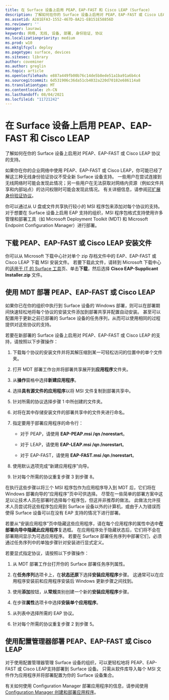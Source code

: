 ```yaml
---
title: 在 Surface 设备上启用 PEAP、EAP-FAST 和 Cisco LEAP (Surface)
description: 了解如何在你的 Surface 设备上启用对 PEAP、EAP-FAST 或 Cisco LEAP 协议的支持。
ms.assetid: A281EFA3-1552-467D-8A21-EB151E58856D
ms.reviewer: ''
manager: laurawi
keywords: 网络, 无线, 设备, 部署, 身份验证, 协议
ms.localizationpriority: medium
ms.prod: w10
ms.mktglfcycl: deploy
ms.pagetype: surface, devices
ms.sitesec: library
author: coveminer
ms.author: greglin
ms.topic: article
ms.openlocfilehash: e887a449fb00b76c14de5b8ede51a1ba91a6b4c4
ms.sourcegitcommit: 6d531906c36da51cb4032a220d70182e686114a8
ms.translationtype: MT
ms.contentlocale: zh-CN
ms.lasthandoff: 08/04/2021
ms.locfileid: "11721242"
---
```

# <a name="enable-peap-eap-fast-and-cisco-leap-on-surface-devices"></a>在 Surface 设备上启用 PEAP、EAP-FAST 和 Cisco LEAP

了解如何在你的 Surface 设备上启用对 PEAP、EAP-FAST 或 Cisco LEAP 协议的支持。

如果你在你的企业网络中使用 PEAP、EAP-FAST 或 Cisco LEAP，你可能已经了解这三种无线身份验证协议不受全新 Surface 设备支持。 一些用户在尝试连接到无线网络时可能会发现此情况；另一些用户在无法获取对网络内资源（例如文件共享和内部站点）的访问权限时可能会发现此情况。 有关详细信息，请参阅[可扩展身份验证协议](/windows-server/networking/technologies/extensible-authentication-protocol/network-access)。

你可以通过从 U 盘或文件共享执行较小的 MSI 程序包来添加对每个协议的支持。 对于想要在 Surface 设备上启用 EAP 支持的组织，MSI 程序包格式支持使用许多管理和部署工具（如 Microsoft Deployment Toolkit (MDT) 和 Microsoft Endpoint Configuration Manager）进行部署。

## <a name="download-peap-eap-fast-or-cisco-leap-installation-files"></a><a href="" id="download-peap--eap-fast--or-cisco-leap-installation-files--"></a>下载 PEAP、EAP-FAST 或 Cisco LEAP 安装文件

你可以从 Microsoft 下载中心针对单个 zip 存档文件中的 EAP、EAP-FAST 或 Cisco LEAP 下载 MSI 安装文件。 若要下载此文件，请转到 Microsoft 下载中心的[适用于 IT 的 Surface 工具](https://www.microsoft.com/download/details.aspx?id=46703)页、单击**下载**，然后选择 **Cisco EAP-Supplicant Installer.zip** 文件。

## <a name="deploy-peap-eap-fast-or-cisco-leap-with-mdt"></a>使用 MDT 部署 PEAP、EAP-FAST 或 Cisco LEAP

如果你已在你的组织中执行到 Surface 设备的 Windows 部署，则可以在部署期间快速轻松地将每个协议的安装文件添加到部署共享并配置自动安装。 甚至可以配置用于更新之前已部署的 Surface 设备的任务序列，从而可以使用相同的过程提供对这些协议的支持。

若要在新部署的 Surface 设备上启用对 PEAP、EAP-FAST 或 Cisco LEAP 的支持，请按照以下步骤操作：

1. 下载每个协议的安装文件并将其解压缩到某一可轻松访问的位置中的单个文件夹。

2. 打开 MDT 部署工作台并将部署共享展开到**应用程序**文件夹。

3. 从**操作**窗格中选择**新建应用程序**。

4. 选择**具有源文件的应用程序**以将 MSI 文件复制到部署共享中。

5. 针对所需的协议选择步骤 1 中所创建的文件夹。

6. 对将在其中存储安装文件的部署共享中的文件夹进行命名。

7. 指定要用于部署应用程序的命令行：

    - 对于 PEAP，请使用 **EAP-PEAP.msi /qn /norestart**。

    - 对于 LEAP，请使用 **EAP-LEAP.msi /qn /norestart**。

    - 对于 EAP-FAST，请使用 **EAP-FAST.msi /qn /norestart**。

8. 使用默认选项完成“新建应用程序”向导。

9. 针对每个所需的协议重复步骤 3 到步骤 8。

在执行这些步骤以将三个 MSI 程序包作为应用程序导入到 MDT 后，它们将在 Windows 部署向导的“应用程序”页中可供选择。 尽管在一些简单的部署方案中这足以让技术人员在部署时选择每个程序包，但这并非推荐的做法。 此做法允许技术人员尝试将这些程序包应用到 Surface 设备以外的计算机，或由于人为错误而使得 Surface 设备可以在没有 EAP 支持的情况下进行部署。

若要从“安装应用程序”页中隐藏这些应用程序，请在每个应用程序的属性中选中**在部署向导中隐藏此应用程序**复选框。 在应用程序处于隐藏状态后，它们将不会在部署期间显示为可选应用程序。 若要在 Surface 部署任务序列中部署它们，必须通过任务序列中的单独步骤针对安装进行显式定义。

若要显式指定协议，请按照以下步骤操作：

1. 从 MDT 部署工作台打开你的 Surface 部署任务序列属性。

2. 在**任务序列**选项卡上，在**状态还原**下选择**安装应用程序**步骤。 这通常可以在应用程序安装前和应用程序安装后 Windows 更新步骤之间找到。

3. 使用**添加**按钮，从**常规**类别创建一个新的**安装应用程序**步骤。

4. 在步骤**属性**选项卡中选择**安装单个应用程序**。

5. 从列表中选择所需的 EAP 协议。

6. 针对每个所需的协议重复步骤 2 到步骤 5。

## <a name="deploy-peap-eap-fast-or-cisco-leap-with-configuration-manager"></a>使用配置管理器部署 PEAP、EAP-FAST 或 Cisco LEAP

对于使用配置管理器管理 Surface 设备的组织，可以更轻松地将 PEAP、EAP-FAST 或 Cisco LEAP支持部署到 Surface 设备。 只需从软件库导入每个 MSI 文件作为应用程序并将部署配置为你的 Surface 设备集合。

有关如何使用 Configuration Manager 部署应用程序的信息，请参阅使用 [Configuration Manager 创建和部署应用程序](/mem/configmgr/apps/get-started/create-and-deploy-an-application.md)。
